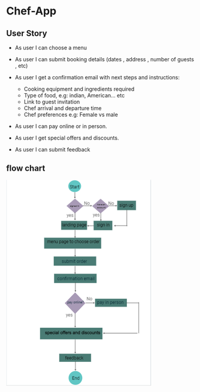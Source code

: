 # Chef-App

## User Story

- As user I can choose a menu
- As user I can submit booking details (dates , address , number of guests , etc)
- As user I get a confirmation email with next steps and instructions:

   * Cooking equipment and ingredients required
   *  Type of food, e.g: indian, American… etc 
   *  Link to guest invitation
   *  Chef arrival and departure time
   *  Chef preferences e.g: Female vs male

- As user I can pay online or in person.
- As user I get special offers and discounts.
- As user I can submit feedback 

## flow chart
![alt text](./img/flow%20chart.PNG)




